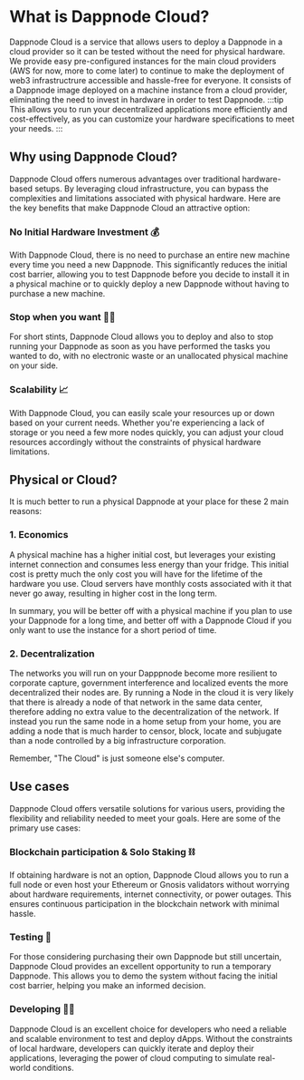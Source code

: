 # What is Dappnode Cloud?

Dappnode Cloud is a service that allows users to deploy a Dappnode in a cloud provider so it can be tested without the need for physical hardware. We provide easy pre-configured instances for the main cloud providers (AWS for now, more to come later) to continue to make the deployment of web3 infrastructrure accessible and hassle-free for everyone. It consists of a Dappnode image deployed on a machine instance from a cloud provider, eliminating the need to invest in hardware in order to test Dappnode.
:::tip
This allows you to run your decentralized applications more efficiently and cost-effectively, as you can customize your hardware specifications to meet your needs.
:::

## Why using Dappnode Cloud?

Dappnode Cloud offers numerous advantages over traditional hardware-based setups. By leveraging cloud infrastructure, you can bypass the complexities and limitations associated with physical hardware. Here are the key benefits that make Dappnode Cloud an attractive option:

### No Initial Hardware Investment 💰

With Dappnode Cloud, there is no need to purchase an entire new machine every time you need a new Dappnode. This significantly reduces the initial cost barrier, allowing you to test Dappnode before you decide to install it in a physical machine or to quickly deploy a new Dappnode without having to purchase a new machine.

### Stop when you want 🧑‍🔧️

For short stints, Dappnode Cloud allows you to deploy and also to stop running your Dappnode as soon as you have performed the tasks you wanted to do, with no electronic waste or an unallocated physical machine on your side.

### Scalability 📈

With Dappnode Cloud, you can easily scale your resources up or down based on your current needs. Whether you're experiencing a lack of storage or you need a few more nodes quickly, you can adjust your cloud resources accordingly without the constraints of physical hardware limitations.

## Physical or Cloud?

It is much better to run a physical Dappnode at your place for these 2 main reasons:

### 1. Economics
A physical machine has a higher initial cost, but leverages your existing internet connection and consumes less energy than your fridge. This initial cost is pretty much the only cost you will have for the lifetime of the hardware you use. 
Cloud servers have monthly costs associated with it that never go away, resulting in higher cost in the long term.

In summary, you will be better off with a physical machine if you plan to use your Dappnode for a long time, and better off with a Dappnode Cloud if you only want to use the instance for a short period of time.

### 2. Decentralization
The networks you will run on your Dapppnode become more resilient to corporate capture, government interference and localized events the more decentralized their nodes are. By running a Node in the cloud it is very likely that there is already a node of that network in the same data center, therefore adding no extra value to the decentralization of the network. 
If instead you run the same node in a home setup from your home, you are adding a node that is much harder to censor, block, locate and subjugate than a node controlled by a big infrastructure corporation. 

Remember, "The Cloud" is just someone else's computer.

## Use cases

Dappnode Cloud offers versatile solutions for various users, providing the flexibility and reliability needed to meet your goals. Here are some of the primary use cases:

### Blockchain participation & Solo Staking ⛓️

If obtaining hardware is not an option, Dappnode Cloud allows you to run a full node or even host your Ethereum or Gnosis validators without worrying about hardware requirements, internet connectivity, or power outages. This ensures continuous participation in the blockchain network with minimal hassle.

### Testing 🧪

For those considering purchasing their own Dappnode but still uncertain, Dappnode Cloud provides an excellent opportunity to run a temporary Dappnode. This allows you to demo the system without facing the initial cost barrier, helping you make an informed decision.

### Developing 🧑‍💻️

Dappnode Cloud is an excellent choice for developers who need a reliable and scalable environment to test and deploy dApps. Without the constraints of local hardware, developers can quickly iterate and deploy their applications, leveraging the power of cloud computing to simulate real-world conditions.
